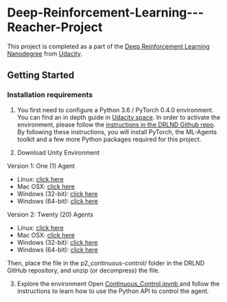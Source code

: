 # Deep-Reinforcement-Learning---Reacher-Project

This project is completed as a part of the [Deep Reinforcement Learning Nanodegree](https://www.udacity.com/course/deep-reinforcement-learning-nanodegree--nd893 "Google's Homepage") from [Udacity](https://www.udacity.com/). 

## Getting Started 
### Installation requirements

1. You first need to configure a Python 3.6 / PyTorch 0.4.0 environment. You can find an in depth guide in [Udacity space](https://github.com/udacity/deep-reinforcement-learning#dependencies). In order to activate the environment, please follow the [instructions in the DRLND Github repo](https://github.com/udacity/deep-reinforcement-learning#dependencies). By following these instructions, you will install PyTorch, the ML-Agents toolkit and a few more Python packages required for this project. 

2. Download Unity Environment 

Version 1: One (1) Agent
* Linux: [click here](https://s3-us-west-1.amazonaws.com/udacity-drlnd/P2/Reacher/one_agent/Reacher_Linux.zip)
* Mac OSX: [click here](https://s3-us-west-1.amazonaws.com/udacity-drlnd/P2/Reacher/one_agent/Reacher.app.zip)
* Windows (32-bit): [click here](https://s3-us-west-1.amazonaws.com/udacity-drlnd/P2/Reacher/one_agent/Reacher_Windows_x86.zip)
* Windows (64-bit): [click here](https://s3-us-west-1.amazonaws.com/udacity-drlnd/P2/Reacher/one_agent/Reacher_Windows_x86_64.zip)

Version 2: Twenty (20) Agents
* Linux: [click here](https://s3-us-west-1.amazonaws.com/udacity-drlnd/P2/Reacher/Reacher_Linux.zip)
* Mac OSX: [click here](https://s3-us-west-1.amazonaws.com/udacity-drlnd/P2/Reacher/Reacher.app.zip)
* Windows (32-bit): [click here](https://s3-us-west-1.amazonaws.com/udacity-drlnd/P2/Reacher/Reacher_Windows_x86.zip)
* Windows (64-bit): [click here](https://s3-us-west-1.amazonaws.com/udacity-drlnd/P2/Reacher/Reacher_Windows_x86_64.zip)

Then, place the file in the p2_continuous-control/ folder in the DRLND GitHub repository, and unzip (or decompress) the file.


3. Explore the environment
Open [Continuous_Control.ipynb ](https://github.com/udacity/deep-reinforcement-learning/blob/master/p2_continuous_control) and follow the instructions to learn how to use the Python API to control the agent. 
